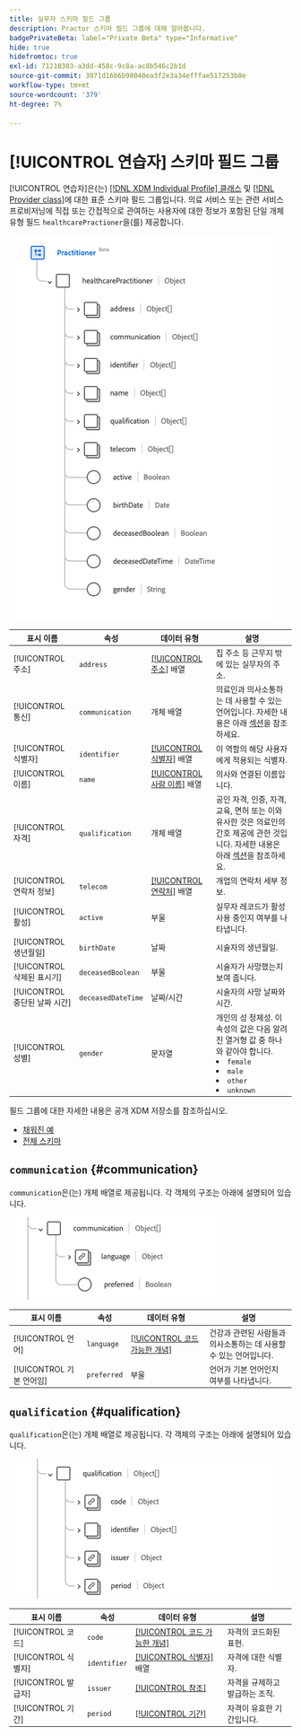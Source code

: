 ```yaml
---
title: 실무자 스키마 필드 그룹
description: Practor 스키마 필드 그룹에 대해 알아봅니다.
badgePrivateBeta: label="Private Beta" type="Informative"
hide: true
hidefromtoc: true
exl-id: 71210303-a3dd-458c-9c8a-ac8b546c2b1d
source-git-commit: 3071d16b6b98040ea3f2e3a34efffae517253b8e
workflow-type: tm+mt
source-wordcount: '379'
ht-degree: 7%

---
```


# [!UICONTROL 연습자] 스키마 필드 그룹

[!UICONTROL 연습자]은(는) [[!DNL XDM Individual Profile] 클래스](../../../classes/individual-profile.md) 및 [[!DNL Provider class]](../../../classes/provider.md)에 대한 표준 스키마 필드 그룹입니다. 의료 서비스 또는 관련 서비스 프로비저닝에 직접 또는 간접적으로 관여하는 사용자에 대한 정보가 포함된 단일 개체 유형 필드 `healthcarePractioner`을(를) 제공합니다.

![필드 그룹 구조](../../../images/healthcare/field-groups/practitioner/practitioner.png)

| 표시 이름 | 속성 | 데이터 유형 | 설명 |
| --- | --- | --- | --- |
| [!UICONTROL 주소] | `address` | [[!UICONTROL 주소]](../data-types/address.md) 배열 | 집 주소 등 근무지 밖에 있는 실무자의 주소. |
| [!UICONTROL 통신] | `communication` | 개체 배열 | 의료인과 의사소통하는 데 사용할 수 있는 언어입니다. 자세한 내용은 아래 [섹션](#communication)을 참조하세요. |
| [!UICONTROL 식별자] | `identifier` | [[!UICONTROL 식별자]](../data-types/identifier.md) 배열 | 이 역할의 해당 사용자에게 적용되는 식별자. |
| [!UICONTROL 이름] | `name` | [[!UICONTROL 사람 이름]](../data-types/human-name.md) 배열 | 의사와 연결된 이름입니다. |
| [!UICONTROL 자격] | `qualification` | 개체 배열 | 공인 자격, 인증, 자격, 교육, 면허 또는 이와 유사한 것은 의료인의 간호 제공에 관한 것입니다. 자세한 내용은 아래 [섹션](#qualification)을 참조하세요. |
| [!UICONTROL 연락처 정보] | `telecom` | [[!UICONTROL 연락처]](../data-types/contact-point.md) 배열 | 개업의 연락처 세부 정보. |
| [!UICONTROL 활성] | `active` | 부울 | 실무자 레코드가 활성 사용 중인지 여부를 나타냅니다. |
| [!UICONTROL 생년월일] | `birthDate` | 날짜 | 시술자의 생년월일. |
| [!UICONTROL 삭제된 표시기] | `deceasedBoolean` | 부울 | 시술자가 사망했는지 보여 줍니다. |
| [!UICONTROL 중단된 날짜 시간] | `deceasedDateTime` | 날짜/시간 | 시술자의 사망 날짜와 시간. |
| [!UICONTROL 성별] | `gender` | 문자열 | 개인의 성 정체성. 이 속성의 값은 다음 알려진 열거형 값 중 하나와 같아야 합니다. <li> `female` </li> <li> `male` </li> <li> `other` </li> <li> `unknown`</li> |

필드 그룹에 대한 자세한 내용은 공개 XDM 저장소를 참조하십시오.

* [채워진 예](https://github.com/adobe/xdm/blob/master/extensions/industry/healthcare/fhir/fieldgroups/practitioner.example.1.json)
* [전체 스키마](https://github.com/adobe/xdm/blob/master/extensions/industry/healthcare/fhir/fieldgroups/practitioner.schema.json)

## `communication` {#communication}

`communication`은(는) 개체 배열로 제공됩니다. 각 객체의 구조는 아래에 설명되어 있습니다.

![통신 구조](../../../images/healthcare/field-groups/practitioner/communication.png)

| 표시 이름 | 속성 | 데이터 유형 | 설명 |
| --- | --- | --- | --- |
| [!UICONTROL 언어] | `language` | [[!UICONTROL 코드 가능한 개념]](../data-types/codeable-concept.md) | 건강과 관련된 사람들과 의사소통하는 데 사용할 수 있는 언어입니다. |
| [!UICONTROL 기본 언어임] | `preferred` | 부울 | 언어가 기본 언어인지 여부를 나타냅니다. |

## `qualification` {#qualification}

`qualification`은(는) 개체 배열로 제공됩니다. 각 객체의 구조는 아래에 설명되어 있습니다.

![자격 구조](../../../images/healthcare/field-groups/practitioner/qualification.png)

| 표시 이름 | 속성 | 데이터 유형 | 설명 |
| --- | --- | --- | --- |
| [!UICONTROL 코드] | `code` | [[!UICONTROL 코드 가능한 개념]](../data-types/codeable-concept.md) | 자격의 코드화된 표현. |
| [!UICONTROL 식별자] | `identifier` | [[!UICONTROL 식별자]](../data-types/identifier.md) 배열 | 자격에 대한 식별자. |
| [!UICONTROL 발급자] | `issuer` | [[!UICONTROL 참조]](../data-types/reference.md) | 자격을 규제하고 발급하는 조직. |
| [!UICONTROL 기간] | `period` | [[!UICONTROL 기간]](../data-types/period.md) | 자격이 유효한 기간입니다. |
